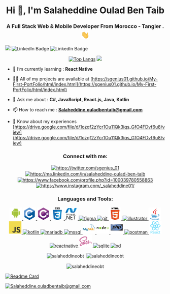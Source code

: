 <h1 align="center">Hi 👋, I'm Salaheddine Oulad Ben Taib </h1> 
<h3 align="center">A Full Stack Web & Mobile Developer From Morocco - Tangier . <img src="https://github.com/Andy-Python-Programmer/Andy-Python-Programmer/blob/master/hello.gif" style="margin-top:5px;" height="25px"></h3>

    
    
![](https://komarev.com/ghpvc/?username=salaheddineobt)
    <img  src="https://img.shields.io/github/followers/salaheddineobt?label=Follow" alt="LinkedIn Badge"/>
    <img src="https://img.shields.io/github/stars/salaheddineobt?affiliations=OWNER%2CCOLLABORATOR" alt="LinkedIn Badge"/>
    
  </div>
  
  <div align="center">
   
   [![Top Langs](https://github-readme-stats.vercel.app/api/top-langs/?username=salaheddineobt&layout=compact&hide=html,hack,css&theme=gotham)](https://github.com/Ahmed-dev-dragon) 
  <img  height=' 165px' src="https://github-readme-stats.vercel.app/api?username=salaheddineobt&show_icons=true&theme=gotham&count_private=true">
</div>

- 🌱 I’m currently learning : **React Native**

- 👨‍💻 All of my projects are available at [https://sgenius01.github.io/My-First-PortFolio/html/index.html](https://sgenius01.github.io/My-First-PortFolio/html/index.html)

- 💬 Ask me about : **C#, JavaScript, React.js, Java, Kotlin**

- 📫 How to reach me : **Salaheddine.ouladbentaib@gmail.com**

- 📄 Know about my experiences [https://drive.google.com/file/d/1ozqf2zYcr1Ou11Qk3iqs_GfO4FDvf6u8/view](https://drive.google.com/file/d/1ozqf2zYcr1Ou11Qk3iqs_GfO4FDvf6u8/view)

<h3 align="center">Connect with me:</h3>
<p align="center">
<a href="https://twitter.com/sgenius_01" target="_blank"><img align="center" src="https://raw.githubusercontent.com/rahuldkjain/github-profile-readme-generator/master/src/images/icons/Social/twitter.svg" alt="https://twitter.com/sgenius_01" height="30" width="40" /></a>
<a href="https://ma.linkedin.com/in/salaheddine-oulad-ben-taib" target="_blank"><img align="center" src="https://raw.githubusercontent.com/rahuldkjain/github-profile-readme-generator/master/src/images/icons/Social/linked-in-alt.svg" alt="https://ma.linkedin.com/in/salaheddine-oulad-ben-taib" height="30" width="40" /></a>
<a href="https://www.facebook.com/profile.php?id=100039780558863" target="_blank"><img align="center" src="https://raw.githubusercontent.com/rahuldkjain/github-profile-readme-generator/master/src/images/icons/Social/facebook.svg" alt="https://www.facebook.com/profile.php?id=100039780558863" height="30" width="40" /></a>
<a href="https://www.instagram.com/_salaheddine01/" target="_blank"><img align="center" src="https://raw.githubusercontent.com/rahuldkjain/github-profile-readme-generator/master/src/images/icons/Social/instagram.svg" alt="https://www.instagram.com/_salaheddine01/" height="30" width="40" /></a>
</p>

<h3 align="center">Languages and Tools:</h3>
<p align="center"> <a href="https://developer.android.com" target="_blank" rel="noreferrer"> <img src="https://raw.githubusercontent.com/devicons/devicon/master/icons/android/android-original-wordmark.svg" alt="android" width="40" height="40"/> </a> <a href="https://www.cprogramming.com/" target="_blank" rel="noreferrer"> <img src="https://raw.githubusercontent.com/devicons/devicon/master/icons/c/c-original.svg" alt="c" width="40" height="40"/> </a> <a href="https://www.w3schools.com/cs/" target="_blank" rel="noreferrer"> <img src="https://raw.githubusercontent.com/devicons/devicon/master/icons/csharp/csharp-original.svg" alt="csharp" width="40" height="40"/> </a> <a href="https://www.w3schools.com/css/" target="_blank" rel="noreferrer"> <img src="https://raw.githubusercontent.com/devicons/devicon/master/icons/css3/css3-original-wordmark.svg" alt="css3" width="40" height="40"/> </a> <a href="https://dotnet.microsoft.com/" target="_blank" rel="noreferrer"> <img src="https://raw.githubusercontent.com/devicons/devicon/master/icons/dot-net/dot-net-original-wordmark.svg" alt="dotnet" width="40" height="40"/> </a> <a href="https://www.figma.com/" target="_blank" rel="noreferrer"> <img src="https://www.vectorlogo.zone/logos/figma/figma-icon.svg" alt="figma" width="40" height="40"/> </a> <a href="https://git-scm.com/" target="_blank" rel="noreferrer"> <img src="https://www.vectorlogo.zone/logos/git-scm/git-scm-icon.svg" alt="git" width="40" height="40"/> </a> <a href="https://www.w3.org/html/" target="_blank" rel="noreferrer"> <img src="https://raw.githubusercontent.com/devicons/devicon/master/icons/html5/html5-original-wordmark.svg" alt="html5" width="40" height="40"/> </a> <a href="https://www.adobe.com/in/products/illustrator.html" target="_blank" rel="noreferrer"> <img src="https://www.vectorlogo.zone/logos/adobe_illustrator/adobe_illustrator-icon.svg" alt="illustrator" width="40" height="40"/> </a> <a href="https://www.java.com" target="_blank" rel="noreferrer"> <img src="https://raw.githubusercontent.com/devicons/devicon/master/icons/java/java-original.svg" alt="java" width="40" height="40"/> </a> <a href="https://developer.mozilla.org/en-US/docs/Web/JavaScript" target="_blank" rel="noreferrer"> <img src="https://raw.githubusercontent.com/devicons/devicon/master/icons/javascript/javascript-original.svg" alt="javascript" width="40" height="40"/> </a> <a href="https://kotlinlang.org" target="_blank" rel="noreferrer"> <img src="https://www.vectorlogo.zone/logos/kotlinlang/kotlinlang-icon.svg" alt="kotlin" width="40" height="40"/> </a> <a href="https://mariadb.org/" target="_blank" rel="noreferrer"> <img src="https://www.vectorlogo.zone/logos/mariadb/mariadb-icon.svg" alt="mariadb" width="40" height="40"/> </a> <a href="https://www.microsoft.com/en-us/sql-server" target="_blank" rel="noreferrer"> <img src="https://www.svgrepo.com/show/303229/microsoft-sql-server-logo.svg" alt="mssql" width="40" height="40"/> </a> <a href="https://www.mysql.com/" target="_blank" rel="noreferrer"> <img src="https://raw.githubusercontent.com/devicons/devicon/master/icons/mysql/mysql-original-wordmark.svg" alt="mysql" width="40" height="40"/> </a> <a href="https://nodejs.org" target="_blank" rel="noreferrer"> <img src="https://raw.githubusercontent.com/devicons/devicon/master/icons/nodejs/nodejs-original-wordmark.svg" alt="nodejs" width="40" height="40"/> </a> <a href="https://www.php.net" target="_blank" rel="noreferrer"> <img src="https://raw.githubusercontent.com/devicons/devicon/master/icons/php/php-original.svg" alt="php" width="40" height="40"/> </a> <a href="https://postman.com" target="_blank" rel="noreferrer"> <img src="https://www.vectorlogo.zone/logos/getpostman/getpostman-icon.svg" alt="postman" width="40" height="40"/> </a> <a href="https://reactjs.org/" target="_blank" rel="noreferrer"> <img src="https://raw.githubusercontent.com/devicons/devicon/master/icons/react/react-original-wordmark.svg" alt="react" width="40" height="40"/> </a> <a href="https://reactnative.dev/" target="_blank" rel="noreferrer"> <img src="https://reactnative.dev/img/header_logo.svg" alt="reactnative" width="40" height="40"/> </a> <a href="https://sass-lang.com" target="_blank" rel="noreferrer"> <img src="https://raw.githubusercontent.com/devicons/devicon/master/icons/sass/sass-original.svg" alt="sass" width="40" height="40"/> </a> <a href="https://www.sqlite.org/" target="_blank" rel="noreferrer"> <img src="https://www.vectorlogo.zone/logos/sqlite/sqlite-icon.svg" alt="sqlite" width="40" height="40"/> </a> <a href="https://www.adobe.com/products/xd.html" target="_blank" rel="noreferrer"> <img src="https://cdn.worldvectorlogo.com/logos/adobe-xd.svg" alt="xd" width="40" height="40"/> </a> </p>

<div align="center">
 <img align="center" src="https://github-readme-stats.vercel.app/api/top-langs?username=salaheddineobt&show_icons=true&locale=en&layout=compact" alt="salaheddineobt" />
&nbsp;<img align="center" src="https://github-readme-stats.vercel.app/api?username=salaheddineobt&show_icons=true&locale=en" alt="salaheddineobt" /></p>
 
 </div>

<div align="center">
 <p align="center">
  <img align="center" src="https://github-readme-streak-stats.herokuapp.com/?user=salaheddineobt&" alt="salaheddineobt" />
 </p>
</div>


 [![Readme Card](https://github-readme-stats.vercel.app/api/pin/?username=salaheddineobt&repo=Login-Register-CRUD-With-Kotlin-and-PHP-MySQL)](https://github-readme-stats.vercel.app/api/pin/?username=salaheddineobt&repo=Login-Register-CRUD-With-Kotlin-and-PHP-MySQL)

<a href="mailto:Salaheddine.ouladbentaib@gmail.com">![Salaheddine.ouladbentaib@gmail.com](https://img.shields.io/badge/Gmail-D14836?style=for-the-badge&logo=gmail&logoColor=white)</a>
